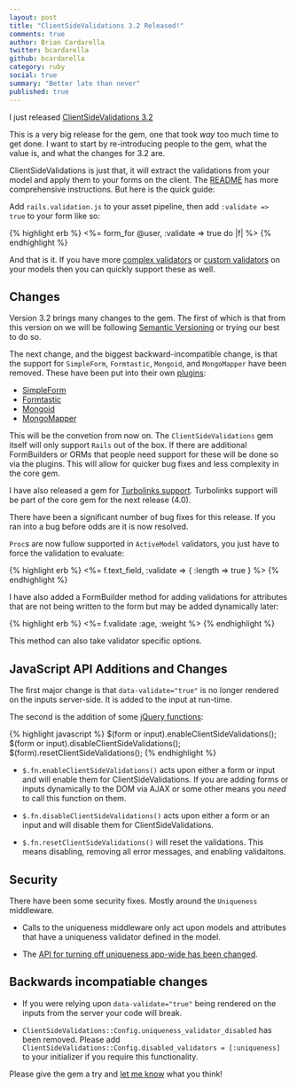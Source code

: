 ```yaml
---
layout: post
title: "ClientSideValidations 3.2 Released!"
comments: true
author: Brian Cardarella
twitter: bcardarella
github: bcardarella
category: ruby
social: true
summary: "Better late than never"
published: true
---
```


I just released [ClientSideValidations 3.2](https://github.com/bcardarella/client_side_validations)

This is a very big release for the gem, one that took *way* too much
time to get done. I want to start by re-introducing people to the gem,
what the value is, and what the changes for 3.2 are.

ClientSideValidations is just that, it will extract the validations from
your model and apply them to your forms on the client. The
[README](https://github.com/bcardarella/client_side_validations/blob/master/README.md)
has more comprehensive instructions. But here is the quick guide:

Add `rails.validation.js` to your asset pipeline, then add `:validate =>
true` to your form like so:

{% highlight erb %}
<%= form_for @user, :validate => true do |f| %>
{% endhighlight %}

And that is it. If you have more [complex validators](https://github.com/bcardarella/client_side_validations/blob/master/README.md#conditional-validators) or 
[custom validators](https://github.com/bcardarella/client_side_validations/blob/master/README.md#custom-validators)
on your models then you can quickly support these as well.

## Changes ##

Version 3.2 brings many changes to the gem. The first of which is that
from this version on we will be following [Semantic Versioning](http://semver.org) or trying our best to do so.

The next change, and the biggest backward-incompatible change, is that
the support for `SimpleForm`, `Formtastic`, `Mongoid`, and `MongoMapper`
have been removed. These have been put into their own
[plugins](https://github.com/bcardarella/client_side_validations/wiki/Plugins):

* [SimpleForm](https://github.com/dockyard/client_side_validations-simple_form)
* [Formtastic](https://github.com/dockyard/client_side_validations-formtastic)
* [Mongoid](https://github.com/dockyard/client_side_validations-mongoid)
* [MongoMapper](https://github.com/dockyard/client_side_validations-mongo_mapper)

This will be the convetion from now on. The `ClientSideValidations` gem
itself will only support `Rails` out of the box. If there are additional
FormBuilders or ORMs that people need support for these will be done so
via the plugins. This will allow for quicker bug fixes and less
complexity in the core gem.

I have also released a gem for [Turbolinks support](https://github.com/dockyard/client_side_validations-turbolinks).
Turbolinks support will be part of the core gem for the next release
(4.0).

There have been a significant number of bug fixes for this release. If
you ran into a bug before odds are it is now resolved.

`Proc`s are now fullow supported in `ActiveModel` validators, you just
have to force the validation to evaluate:

{% highlight erb %}
<%= f.text_field, :validate => { :length => true } %>
{% endhighlight %}

I have also added a FormBuilder method for adding validations for
attributes that are not being written to the form but may be added
dynamically later:

{% highlight erb %}
<%= f.validate :age, :weight %>
{% endhighlight %}

This method can also take validator specific options.

## JavaScript API Additions and Changes ##

The first major change is that `data-validate="true"` is no longer
rendered on the inputs server-side. It is added to the input at
run-time.

The second is the addition of some [jQuery functions](https://github.com/bcardarella/client_side_validations/blob/master/README.md#enabling-disabling-and-resetting-on-the-client):

{% highlight javascript %}
$(form or input).enableClientSideValidations();
$(form or input).disableClientSideValidations();
$(form).resetClientSideValidations();
{% endhighlight %}

* `$.fn.enableClientSideValidations()` acts upon either a form or input
  and will enable them for ClientSideValidations. If you are adding
forms or inputs dynamically to the DOM via AJAX or some other means you
*need* to call this function on them.

* `$.fn.disableClientSideValidations()` acts upon either a form or an
  input and will disable them for ClientSideValidations.

* `$.fn.resetClientSideValidations()` will reset the validations. This
  means disabling, removing all error messages, and enabling
validaitons.

## Security ##

There have been some security fixes. Mostly around the `Uniqueness`
middleware.

* Calls to the uniqueness middleware only act upon models and
attributes that have a uniqueness validator defined in the model.

* The [API for turning off uniqueness app-wide has been changed](https://github.com/bcardarella/client_side_validations/blob/master/README.md#security).

## Backwards incompatiable changes ##

* If you were relying upon `data-validate="true"` being rendered on the
  inputs from the server your code will break.

* `ClientSideValidations::Config.uniqueness_validator_disabled` has been
  removed. Please add `ClientSideValidations::Config.disabled_validators
= [:uniqueness]` to your initializer if you require this functionality.

Please give the gem a try and [let me know](http://twitter.com/bcardarella) what you think!

